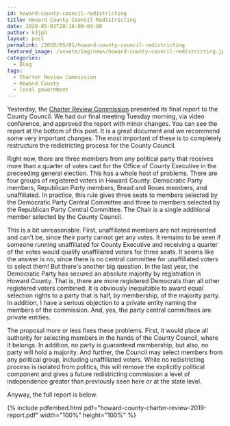 ```yaml
---
id: howard-county-council-redistricting
title: Howard County Council Redistricting
date: 2020-05-01T20:18:00-04:00
author: k3jph
layout: post
permalink: /2020/05/01/howard-county-council-redistricting
featured_image: /assets/img/news/howard-county-council-redistricting.jpg
categories:
  - Blog
tags:
  - Charter Review Commission
  - Howard County
  - local government
---
```


Yesterday, the [Charter Review Commission](https://cc.howardcountymd.gov/About-Us/Commissions-Task-Forces-and-Special-Reports/Charter-Review-Commission-2019-2020) presented its final report to the County Council.  We had our final meeting Tuesday morning, via video conference, and approved the report with minor changes.  You can see the report at the bottom of this post.  It is a great document and we recommend some very important changes.  The most important of these is to completely restructure the redistricting process for the County Council.  

Right now, there are three members from any political party that receives more than a quarter of votes cast for the Office of County Executive in the preceeding general election.  This has a whole host of problems.  There are four groups of registered voters in Howard County: Democratic Party members, Republican Party members, Bread and Roses members, and unaffiliated.  In practice, this rule gives three seats to members selected by the Democratic Party Central Committee and three to members selected by the Republican Party Central Committee.  The Chair is a single additional member selected by the County Council.

This is a bit unreasonable.  First, unaffiliated members are not represented and can't be, since their party cannot get any votes.  It remains to be seen if someone running unaffiliated for County Executive and receiving a quarter of the votes would qualify unaffiliated voters for three seats.  It seems like the answer is no, since there is no central committee for unaffiliated voters to select them!     But there's another big question.  In the last year, the Democratic Party has secured an absolute majority by registration in Howard County.  That is, there are more registered Democrats than all other registered voters combined.  It is obviously inequitable to award equal selection rights to a party that is half, by membership, of the majority party.  In addition, I have a serious objection to a private entity naming the members of the commission.  And, yes, the party central committees are private entities.

The proposal more or less fixes these problems.  First, it would place all authority for selecting members in the hands of the County Council, where it belongs.  In addition, no party is guaranteed membership, but also, no party will hold a majority.  And further, the Council may select members from any political group, including unaffiliated voters.  While no redistricting process is isolated from politics, this will remove the explicitly political component and gives a future redistricting commission a level of independence greater than previously seen here or at the state level.  

Anyway, the full report is below.

{% include pdfembed.html pdf="howard-county-charter-review-2019-report.pdf" width="100%" height="100%" %}
